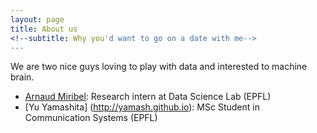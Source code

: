 ```yaml
---
layout: page
title: About us
<!--subtitle: Why you'd want to go on a date with me-->
---
```


We are two nice guys loving to play with data and interested to machine brain. 
- [Arnaud Miribel](http://arnaud.ml): Research intern at Data Science Lab (EPFL)
- [Yu Yamashita] (http://yamash.github.io): MSc Student in Communication Systems (EPFL)
